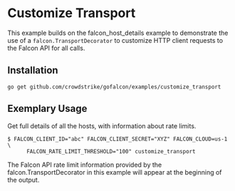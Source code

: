 # Customize Transport

This example builds on the falcon_host_details example to demonstrate the use of a `falcon.TransportDecorator` to customize HTTP client requests to the Falcon API for all calls.

## Installation

```
go get github.com/crowdstrike/gofalcon/examples/customize_transport
```

## Exemplary Usage

Get full details of all the hosts, with information about rate limits.

```
$ FALCON_CLIENT_ID="abc" FALCON_CLIENT_SECRET="XYZ" FALCON_CLOUD=us-1 \
      FALCON_RATE_LIMIT_THRESHOLD="100" customize_transport
```

The Falcon API rate limit information provided by the falcon.TransportDecorator in this example will appear at the beginning of the output.
